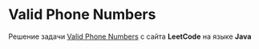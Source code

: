 # Valid Phone Numbers
Решение задачи [Valid Phone Numbers](https://leetcode.com/problems/valid-phone-numbers/) c сайта **LeetCode** на языке **Java**